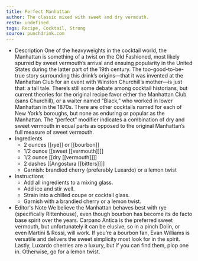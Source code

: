 ```yaml
---
title: Perfect Manhattan
author: The classic mixed with sweet and dry vermouth.
resto: undefined
tags: Recipe, Cocktail, Strong
source: punchdrink.com
---
```


- Description
  One of the heavyweights in the cocktail world, the Manhattan is something of a twist on the Old Fashioned, most likely spurred by sweet vermouth’s arrival and ensuing popularity in the United States during the latter part of the 19th century. The too-good-to-be-true story surrounding this drink’s origins—that it was invented at the Manhattan Club for an event with Winston Churchill’s mother—is just that: a tall tale. There’s still some debate among cocktail historians, but current theories for the original recipe favor either the Manhattan Club (sans Churchill), or a waiter named “Black,” who worked in lower Manhattan in the 1870s. There are other cocktails named for each of New York’s boroughs, but none as enduring or popular as the Manhattan. The “perfect” modifier indicates a combination of dry and sweet vermouth in equal parts as opposed to the original Manhattan’s full measure of sweet vermouth.
- Ingredients
  * 2 ounces [[rye]] or [[bourbon]] 
  * 1/2 ounce [[sweet [[vermouth]]]] 
  * 1/2 ounce [[dry [[vermouth]]]] 
  * 2 dashes [[Angostura [[bitters]]]] 
  * Garnish: brandied cherry (preferably Luxardo) or a lemon twist
- Instructions
  * Add all ingredients to a mixing glass.
  * Add ice and stir well.
  * Strain into a chilled coupe or cocktail glass.
  * Garnish with a brandied cherry or a lemon twist.
- Editor's Note
  We believe the Manhattan behaves best with rye (specifically Rittenhouse), even though bourbon has become its de facto base spirit over the years. Carpano Antica is the preferred sweet vermouth, but unfortunately it can be elusive, so in a pinch Dolin, or even Martini & Rossi, will work. If you’re a bourbon fan, Evan Williams is versatile and delivers the sweet simplicity most look for in the spirit. Lastly, Luxardo cherries are a luxury, but if you can find them, plop one in. Otherwise, go for a lemon twist.